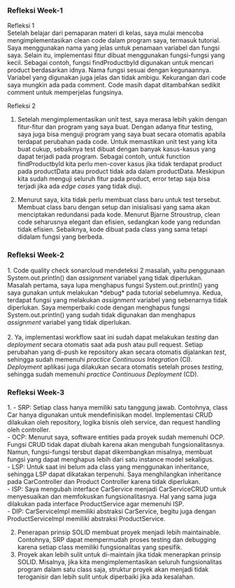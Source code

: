 <h3>Refleksi Week-1</h3>
Refleksi 1<br>
Setelah belajar dari pemaparan materi di kelas, saya mulai mencoba mengimplementasikan clean code dalam program saya, termasuk tutorial.
Saya menggunakan nama yang jelas untuk penamaan variabel dan fungsi saya. Selain itu, implementasi fitur dibuat menggunakan fungsi-fungsi yang
kecil. Sebagai contoh, fungsi findProductbyId digunakan untuk mencari product berdasarkan idnya. Nama fungsi sesuai dengan kegunaannya. Variabel yang digunakan
juga jelas dan tidak ambigu. Kekurangan dari code saya mungkin ada pada comment. Code masih dapat ditambahkan sedikit comment untuk memperjelas fungsinya.

Refleksi 2<br>
1. Setelah mengimplementasikan unit test, saya merasa lebih yakin dengan fitur-fitur dan program yang saya buat. Dengan adanya fitur testing, saya juga bisa menguji 
program yang saya buat secara otomatis apabila terdapat perubahan pada code. Untuk memastikan unit test yang kita buat cukup, sebaiknya test dibuat dengan banyak kasus-kasus 
yang dapat terjadi pada program. Sebagai contoh, untuk function findProductbyId kita perlu men-cover kasus jika tidak terdapat product pada productData atau product tidak ada dalam productData.
Meskipun kita sudah menguji seluruh fitur pada product, error tetap saja bisa terjadi jika ada <i>edge cases</i> yang tidak diuji.<br>

2. Menurut saya, kita tidak perlu membuat class baru untuk test tersebut. Membuat class baru dengan setup dan inisialisasi yang sama akan menciptakan redundansi pada kode.
Menurut Bjarne Stroustrup, clean code seharusnya elegant dan efisien, sedangkan kode yang redundan tidak efisien. Sebaiknya, kode dibuat pada class yang sama tetapi didalam fungsi yang berbeda.<br>

<h3>Refleksi Week-2</h3>
1. Code quality check sonarcloud mendeteksi 2 masalah, yaitu penggunaan System.out.println() dan <i>assignment</i> variabel yang tidak diperlukan. Masalah pertama, saya lupa menghapus fungsi System.out.println() yang saya gunakan untuk melakukan *debug* pada tutorial sebelumnya. Kedua, terdapat fungsi yang melakukan <i>assignment</i> variabel yang sebenarnya tidak diperlukan. Saya memperbaiki code dengan menghapus fungsi System.out.println() yang sudah tidak digunakan dan menghapus <i>assignment</i> variabel yang tidak diperlukan.<br>
<br>
2. Ya, implementasi workflow saat ini sudah dapat melakukan <i>testing</i> dan <i>deployment</i> secara otomatis saat ada push atau pull request. Setiap perubahan yang di-push ke repository akan secara otomatis dijalankan <i>test</i>, sehingga sudah memenuhi <i>practice Continuous Integration</i> (CI). <i>Deployment</i> aplikasi juga dilakukan secara otomatis setelah proses <i>testing</i>, sehingga sudah memenuhi <i>practice Continuous Deployment</i> (CD).
<br>
<h3>Refleksi Week-3</h3>
1. - SRP: Setiap class hanya memiliki satu tanggung jawab. Contohnya, class Car hanya digunakan untuk mendefinisikan model. Implementasi CRUD dilakukan oleh repository, logika bisnis oleh service, dan request handling oleh controller.<br>
- OCP: Menurut saya, software entities pada proyek sudah memenuhi OCP. Fungsi CRUD tidak dapat diubah karena akan mengubah fungsionalitasnya. Namun, fungsi-fungsi tersbut dapat dikembangkan misalnya, membuat fungsi yang dapat menghapus lebih dari satu instance model sekaligus.<br>
- LSP: Untuk saat ini belum ada class yang menggunakan inheritance, sehingga LSP dapat dikatakan terpenuhi. Saya menghilangkan inheritance pada CarController dan Product Controller karena tidak diperlukan.<br>
- ISP: Saya mengubah interface CarService menjadi CarServiceCRUD untuk menyesuaikan dan memfokuskan fungsionalitasnya. Hal yang sama juga dilakukan pada interface ProductService agar memenuhi ISP.<br>
- DIP: CarServiceImpl memiliki abstraksi CarService, begitu juga dengan ProductServiceImpl memiliki abstraksi ProductService.<br>

2. Penerapan prinsip SOLID membuat proyek menjadi lebih maintainable. Contohnya, SRP dapat mempermudah proses testing dan debugging karena setiap class memiliki fungsionalitas yang spesifik.
3. Proyek akan lebih sulit untuk di-maintain jika tidak menerapkan prinsip SOLID. Misalnya, jika kita mengimplementasikan seluruh fungsionalitas program dalam satu class saja, struktur proyek akan menjadi tidak teroganisir dan lebih sulit untuk diperbaiki jika ada kesalahan.
